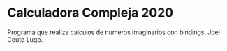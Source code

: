 # Calculadora Compleja 2020

Programa que realiza calculos de numeros imaginarios con bindings, Joel Couto Lugo.

